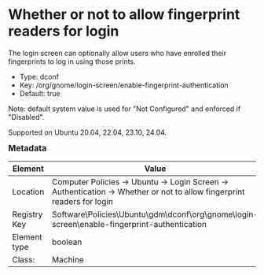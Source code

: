 # Whether or not to allow fingerprint readers for login

The login screen can optionally allow users who have enrolled their fingerprints to log in using those prints.

- Type: dconf
- Key: /org/gnome/login-screen/enable-fingerprint-authentication
- Default: true

Note: default system value is used for "Not Configured" and enforced if "Disabled".

Supported on Ubuntu 20.04, 22.04, 23.10, 24.04.



<span style="font-size: larger;">**Metadata**</span>

| Element      | Value            |
| ---          | ---              |
| Location     | Computer Policies -> Ubuntu -> Login Screen -> Authentication -> Whether or not to allow fingerprint readers for login    |
| Registry Key | Software\Policies\Ubuntu\gdm\dconf\org\gnome\login-screen\enable-fingerprint-authentication         |
| Element type | boolean |
| Class:       | Machine       |
